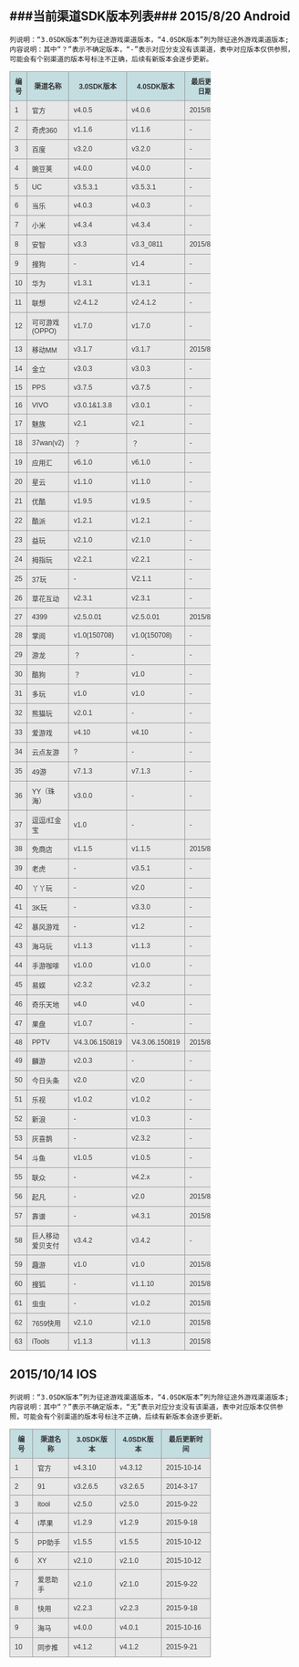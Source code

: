 ###当前渠道SDK版本列表###
2015/8/20 Android
---------------------
`列说明：“3.0SDK版本”列为征途游戏渠道版本，“4.0SDK版本”列为除征途外游戏渠道版本;`
`内容说明：其中“？”表示不确定版本，“-”表示对应分支没有该渠道，表中对应版本仅供参照，可能会有个别渠道的版本号标注不正确，后续有新版本会逐步更新。`
<style type="text/css">
table.zyhovertable {
    font-family: 
    verdana,arial,sans-serif;
    font-size:12px;
    color:#333333;
    border-width: 1px;
    border-color: #999999;
    border-collapse: collapse;
	width:70%;
}

table.zyhovertable th {
    background-color:#C3DDE0;
    border-width: 1px;
    padding: 8px;
    border-style: solid;
    border-color: #999999;
}

table.zyhovertable tr {
    background-color:#E7E7E7;
}

table.zyhovertable td {
    border-width: 1px;
    padding: 8px;
    border-style: solid;
    border-color: #999999;
}
</style>

<table class="zyhovertable">
<tr> 
<th>编号</th><th>渠道名称</th><th> 3.0SDK版本</th><th> 4.0SDK版本</th><th> 最后更新日期</th>
</tr>

<tr><td>1</td><td>官方</td><td> v4.0.5</td><td> v4.0.6</td><td> 2015/8/6</td></tr>
<tr><td>2</td><td>奇虎360</td><td>v1.1.6</td><td> v1.1.6</td><td> -</td></tr>
<tr><td>3</td><td>百度</td><td> v3.2.0</td><td> v3.2.0</td><td> -</td></tr>
<tr><td>4</td><td>豌豆荚</td><td> v4.0.0</td><td> v4.0.0</td><td> -</td></tr>
<tr><td>5</td><td>UC</td><td> v3.5.3.1</td><td> v3.5.3.1</td><td> -</td></tr>
<tr><td>6</td><td>当乐</td><td> v4.0.3</td><td> v4.0.3</td><td> -</td></tr>
<tr><td>7</td><td>小米</td><td> v4.3.4</td><td> v4.3.4</td><td> -</td></tr>
<tr><td>8</td><td>安智</td><td> v3.3</td><td> v3.3_0811</td><td> 2015/8/11 </td></tr>
<tr><td>9</td><td>搜狗</td><td> -</td><td> v1.4</td><td> -</td></tr>
<tr><td>10</td><td> 华为</td><td> v1.3.1</td><td> v1.3.1</td><td> -</td></tr>
<tr><td>11</td><td> 联想</td><td> v2.4.1.2</td><td> v2.4.1.2</td><td> -</td></tr>
<tr><td>12</td><td> 可可游戏(OPPO)</td><td> v1.7.0</td><td> v1.7.0</td><td> -</td></tr>
<tr><td>13</td><td> 移动MM</td><td> v3.1.7</td><td> v3.1.7</td><td> 2015/8/19</td></tr>
<tr><td>14</td><td> 金立</td><td> v3.0.3</td><td> v3.0.3</td><td> -</td></tr>
<tr><td>15</td><td> PPS</td><td>v3.7.5</td><td> v3.7.5</td><td> -</td></tr>
<tr><td>16</td><td> VIVO</td><td> v3.0.1&1.3.8</td><td> v3.0.1</td><td> -</td></tr>
<tr><td>17</td><td> 魅族</td><td> v2.1</td><td> v2.1</td><td> -</td></tr>
<tr><td>18</td><td> 37wan(v2)</td><td> ？</td><td> ？</td><td> -</td></tr>
<tr><td>19</td><td> 应用汇</td><td> v6.1.0</td><td> v6.1.0</td><td> -</td></tr>
<tr><td>20</td><td> 星云</td><td> v1.1.0</td><td> v1.1.0</td><td> -</td></tr>
<tr><td>21</td><td> 优酷</td><td> v1.9.5</td><td> v1.9.5</td><td> -</td></tr>
<tr><td>22</td><td> 酷派</td><td> v1.2.1</td><td> v1.2.1</td><td> -</td></tr>
<tr><td>23</td><td> 益玩</td><td> v2.1.0</td><td> v2.1.0</td><td> -</td></tr>
<tr><td>24</td><td> 拇指玩</td><td> v2.2.1</td><td> v2.2.1</td><td> -</td></tr>
<tr><td>25</td><td> 37玩</td><td> -</td><td> V2.1.1</td><td> -</td></tr>
<tr><td>26</td><td> 草花互动</td><td> v2.3.1</td><td> v2.3.1</td><td> -</td></tr>
<tr><td>27</td><td> 4399</td><td> v2.5.0.01</td><td> v2.5.0.01</td><td> 2015/8/18 </td></tr>
<tr><td>28</td><td> 掌阅</td><td> v1.0(150708)</td><td> v1.0(150708)</td><td> -</td></tr>
<tr><td>29</td><td> 游龙</td><td>？</td><td>-</td><td> -</td></tr>
<tr><td>30</td><td> 酷狗</td><td> ？</td><td> v1.0</td><td> -</td></tr>
<tr><td>31</td><td> 多玩</td><td> v1.0</td><td> v1.0</td><td> -</td></tr>
<tr><td>32</td><td> 熊猫玩</td><td> v2.0.1</td><td> -</td><td> -</td></tr>
<tr><td>33</td><td> 爱游戏</td><td> v4.10</td><td>v4.10</td><td> -</td></tr>
<tr><td>34</td><td> 云点友游</td><td> ?</td><td>-</td><td> -</td></tr>
<tr><td>35</td><td> 49游</td><td> v7.1.3</td><td> v7.1.3</td><td> -</td></tr>
<tr><td>36</td><td> YY（珠海）</td><td> v3.0.0</td><td> -</td><td> -</td></tr>
<tr><td>37</td><td> 逗逗/红金宝</td><td>v1.0</td><td> -</td><td> -</td></tr>
<tr><td>38</td><td> 免商店</td><td> v1.1.5</td><td> v1.1.5</td><td> 2015/8/13</td></tr>
<tr><td>39</td><td> 老虎</td><td> -</td><td> v3.5.1</td><td> -</td></tr>
<tr><td>40</td><td> 丫丫玩</td><td> -</td><td> v2.0</td><td> -</td></tr>
<tr><td>41</td><td> 3K玩</td><td> -</td><td> v3.3.0</td><td> -</td></tr>
<tr><td>42</td><td> 暴风游戏</td><td> -</td><td> v1.2</td><td> -</td></tr>
<tr><td>43</td><td> 海马玩</td><td> v1.1.3</td><td> v1.1.3</td><td> -</td></tr>
<tr><td>44</td><td> 手游咖啡</td><td> v1.0.0</td><td> v1.0.0</td><td> -</td></tr>
<tr><td>45</td><td> 易娱</td><td> v2.3.2</td><td> v2.3.2</td><td> -</td></tr>
<tr><td>46</td><td> 奇乐天地</td><td> v4.0</td><td> v4.0</td><td> -</td></tr>
<tr><td>47</td><td> 果盘</td><td> v1.0.7</td><td> -</td><td> -</td></tr>
<tr><td>48</td><td> PPTV</td><td> V4.3.06.150819</td><td> V4.3.06.150819</td><td> 2015/8/20 </td></tr>
<tr><td>49</td><td> 麟游</td><td> v2.0.3</td><td> -</td><td> -</td></tr>
<tr><td>50</td><td> 今日头条</td><td> v2.0</td><td> v2.0</td><td> -</td></tr>
<tr><td>51</td><td> 乐视</td><td> v1.0.2</td><td> v1.0.2</td><td> -</td></tr>
<tr><td>52</td><td> 新浪</td><td> -</td><td> v1.0.3</td><td> -</td></tr>
<tr><td>53</td><td> 灰喜鹊</td><td> -</td><td> v2.3.2</td><td> -</td></tr>
<tr><td>54</td><td> 斗鱼</td><td> v1.0.5</td><td> v1.0.5</td><td> -</td></tr>
<tr><td>55</td><td> 联众</td><td> -</td><td> v4.2.x</td><td> -</td></tr>
<tr><td>56</td><td> 起凡</td><td> -</td><td> v2.0</td><td> 2015/8/7</td></tr>
<tr><td>57</td><td> 靠谱</td><td> -</td><td> v4.3.1</td><td> 2015/8/3</td></tr>
<tr><td>58</td><td> 巨人移动爱贝支付</td><td> v3.4.2</td><td> v3.4.2</td><td> -</td></tr>
<tr><td>59</td><td> 趣游</td><td> v1.0</td><td> v1.0</td><td> 2015/8/10 </td></tr>
<tr><td>60</td><td> 搜狐</td><td> -</td><td> v1.1.10</td><td> 2015/8/7</td></tr>
<tr><td>61</td><td> 虫虫</td><td> -</td><td> v1.0.2</td><td> 2015/8/11</td></tr>
<tr><td>62</td><td> 7659快用</td><td> v2.1.0</td><td> v2.1.0</td><td> 2015/8/13</td></tr>
<tr><td>63</td><td> iTools</td><td> v1.1.3</td><td> v1.1.3</td><td> 2015/8/18</td></tr>
</table>

  
2015/10/14 IOS
---------------------
`列说明：“3.0SDK版本”列为征途游戏渠道版本，“4.0SDK版本”列为除征途外游戏渠道版本;`
`内容说明：其中“？”表示不确定版本，“无”表示对应分支没有该渠道，表中对应版本仅供参照，可能会有个别渠道的版本号标注不正确，后续有新版本会逐步更新。`
<style type="text/css">
table.zyhovertable {
    font-family: 
    verdana,arial,sans-serif;
    font-size:12px;
    color:#333333;
    border-width: 1px;
    border-color: #999999;
    border-collapse: collapse;
	width:70%;
}

table.zyhovertable th {
    background-color:#C3DDE0;
    border-width: 1px;
    padding: 8px;
    border-style: solid;
    border-color: #999999;
}

table.zyhovertable tr {
    background-color:#E7E7E7;
}

table.zyhovertable td {
    border-width: 1px;
    padding: 8px;
    border-style: solid;
    border-color: #999999;
}
</style>

<table class="zyhovertable">
<tr> 
<th>编号</th><th>渠道名称</th><th> 3.0SDK版本</th><th> 4.0SDK版本</th><th> 最后更新时间</th>
</tr>
<tr><td>1</td><td>官方</td><td> v4.3.10</td><td> v4.3.12</td><td> 2015-10-14</td></tr>
<tr><td>2</td><td>91</td><td>v3.2.6.5</td><td> v3.2.6.5</td><td> 2014-3-17</td></tr>
<tr><td>3</td><td>itool</td><td> v2.5.0</td><td> v2.5.0</td><td> 2015-9-22</td></tr>
<tr><td>4</td><td>I苹果</td><td> v1.2.9</td><td> v1.2.9</td><td> 2015-9-18</td></tr>
<tr><td>5</td><td>PP助手</td><td> v1.5.5</td><td> v1.5.5</td><td> 2015-10-12</td></tr>
<tr><td>6</td><td>XY</td><td> v2.1.0</td><td> v2.1.0</td><td> 2015-10-12</td></tr>
<tr><td>7</td><td>爱思助手</td><td> v2.1.0</td><td> v2.1.0</td><td> 2015-9-22</td></tr>
<tr><td>8</td><td>快用</td><td> v2.2.3</td><td> v2.2.3</td><td> 2015-9-18</td></tr>
<tr><td>9</td><td>海马</td><td> v4.0.0</td><td> v4.0.1</td><td> 2015-10-16</td></tr>
<tr><td>10</td><td>同步推</td><td> v4.1.2</td><td> v4.1.2</td><td> 2015-9-21</td></tr>
